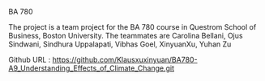 BA 780


The project is a team project for the BA 780 course in Questrom School of Business, Boston University. The teammates are
Carolina Bellani, Ojus Sindwani, Sindhura Uppalapati, Vibhas Goel, XinyuanXu, Yuhan Zu


Github URL :
https://github.com/Klausxuxinyuan/BA780-A9_Understanding_Effects_of_Climate_Change.git
